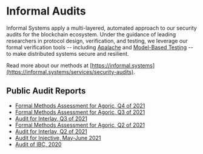 # Informal Audits

Informal Systems apply a multi-layered, automated approach to our security
audits for the blockchain ecosystem. Under the guidance of leading researchers
in protocol design, verification, and testing, we leverage
our formal verification tools -- including
[Apalache](https://apalache.informal.systems/) and [Model-Based
Testing](https://github.com/informalsystems/modelator) -- to make distributed
systems secure and resilient.

Read more about our methods at
[https://informal.systems](https://informal.systems/services/security-audits).

## Public Audit Reports

* [Formal Methods Assessment for Agoric, Q4 of 2021](./agoric2021Q4/informal-agoric-report-phase3.pdf)
* [Formal Methods Assessment for Agoric, Q3 of 2021](./agoric2021Q3/informal-agoric-report-phase2.pdf)
* [Audit for Interlay, Q3 of 2021](./Interlay2021Q3/informal-report-interlay-audit-2021Q3.pdf)
* [Formal Methods Assessment for Agoric, Q2 of 2021](./agoric2021Q2/informal-agoric-report-phase1.pdf)
* [Audit for Interlay, Q2 of 2021](./Interlay2021Q2/informal-report-interlay-audit-2021Q2.pdf)
* [Audit for Injective, May-June 2021](./Injective2021-june)
* [Audit of IBC, 2020](./IBC2020)
